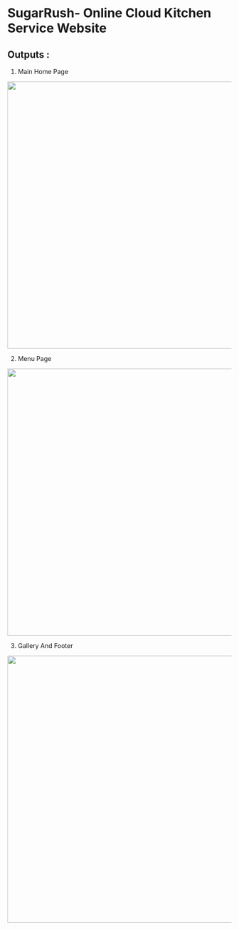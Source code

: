 # SugarRush- Online Cloud Kitchen Service Website
## Outputs :
1. Main Home Page
   
<img width="1000" height="600" src="https://github.com/PMalvikaReddy/SugarRush--Online-Cloud-Kitchen-Service/assets/116015331/9530e094-8531-4339-87ee-0928cbd8f36c">


2. Menu Page
   
<img width="1000" height="600" src="https://github.com/PMalvikaReddy/SugarRush--Online-Cloud-Kitchen-Service/assets/116015331/a8c3a1ca-7c2a-4301-88e3-1c23d048a122">


3. Gallery And Footer
   
<img width="1000" height="600" src="https://github.com/PMalvikaReddy/SugarRush--Online-Cloud-Kitchen-Service/assets/116015331/d16a99e8-114c-4cf2-bb14-bb132798155f">
